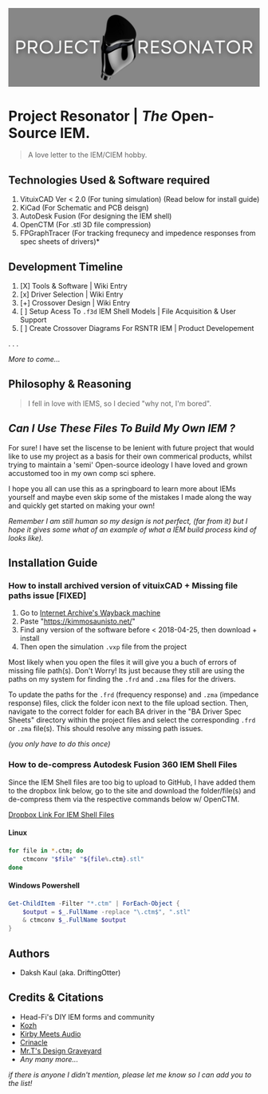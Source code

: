 ![Banner](./GitHub%20Assets/GitHub%20Banner.png)
# __Project Resonator | *The* Open-Source IEM.__

> A love letter to the IEM/CIEM hobby.

## Technologies Used & Software required

1. VituixCAD Ver < 2.0 (For tuning simulation) (Read below for install guide)
2. KiCad               (For Schematic and PCB deisgn)
3. AutoDesk Fusion     (For designing the IEM shell)
5. OpenCTM             (For .stl 3D file compression)
6. FPGraphTracer       (For tracking frequnecy and impedence responses from spec sheets of drivers)*

## Development Timeline

1. [X] Tools & Software | Wiki Entry
2. [x] Driver Selection | Wiki Entry
3. [+] Crossover Design | Wiki Entry
4. [ ] Setup Acess To `.f3d` IEM Shell Models | File Acquisition & User Support
5. [ ] Create Crossover Diagrams For RSNTR IEM | Product Developement

.
.
.

_More to come..._

## Philosophy & Reasoning

> I fell in love with IEMS, so I decied "why not, I'm bored".

## *Can I Use These Files To Build My Own IEM ?*

For sure! I have set the liscense to be lenient with future project that would like to use my project as a basis for their own commerical products, whilst trying to maintain a 'semi' Open-source ideology I have loved and grown accustomed too in my own comp sci sphere.

I hope you all can use this as a springboard to learn more about IEMs yourself and maybe even skip some of the mistakes I made along the way and quickly get started on making your own!

*Remember I am still human so my design is not perfect, (far from it) but I hope it gives some what of an example of what a IEM build process kind of looks like).*

## Installation Guide

### How to install archived version of vituixCAD + Missing file paths issue [FIXED]

1. Go to [Internet Archive's Wayback machine](https://archive.org/)
2. Paste "https://kimmosaunisto.net/"
3. Find any version of the software before < 2018-04-25, then download + install
4. Then open the simulation ```.vxp``` file from the project

Most likely when you open the files it will give you a buch of errors of missing file path(s). Don't Worry! Its just because they still are using the paths on my system for finding the ```.frd``` and ```.zma``` files for the drivers.

To update the paths for the ```.frd``` (frequency response) and ```.zma``` (impedance response) files, click the folder icon next to the file upload section. Then, navigate to the correct folder for each BA driver in the "BA Driver Spec Sheets" directory within the project files and select the corresponding ```.frd``` or ```.zma``` file(s). This should resolve any missing path issues.

*(you only have to do this once)*

### How to de-compress Autodesk Fusion 360 IEM Shell Files

Since the IEM Shell files are too big to upload to GitHub, I have added them to the dropbox link below, go to the site and download the folder/file(s) and de-compress them via the respective commands below w/ OpenCTM.

[Dropbox Link For IEM Shell Files](https://www.dropbox.com/scl/fo/7igmpw1ufs74wjp9bscd1/APTIkM8Hd0Q5tOlSX6-9Vis?rlkey=q3dak7tetpvdot7d4ondi776o&st=a5fo64j4&dl=0)

#### Linux
```Bash
for file in *.ctm; do
    ctmconv "$file" "${file%.ctm}.stl"
done
```

#### Windows Powershell
```Powershell
Get-ChildItem -Filter "*.ctm" | ForEach-Object {
    $output = $_.FullName -replace "\.ctm$", ".stl"
    & ctmconv $_.FullName $output
}
```

## Authors

- Daksh Kaul (aka. DriftingOtter)

## Credits & Citations
- Head-Fi's DIY IEM forms and community
- [Kozh](https://www.youtube.com/@kozh4013/videos)
- [Kirby Meets Audio](https://youtu.be/QClvPIuW3zI?si=NcwjdGAZriBUcmHE)
- [Crinacle](https://www.youtube.com/watch?v=tCqV3ZRcZ9g&t=1227s)
- [Mr.T's Design Graveyard](https://youtu.be/3FGNw28xBr0?si=LEpJtPCjVtikS_FK)
- *Any many more...*


*if there is anyone I didn't mention, please let me know so I can add you to the list!*
